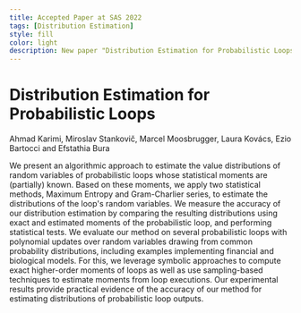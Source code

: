 ```yaml
---
title: Accepted Paper at SAS 2022
tags: [Distribution Estimation]  
style: fill
color: light
description: New paper "Distribution Estimation for Probabilistic Loops" accepted to be presented at QEST 2022, the 19th International Conference on Quantitative Evaluation of SysTems
---
```


# Distribution Estimation for Probabilistic Loops
Ahmad Karimi, Miroslav Stankovič, Marcel Moosbrugger, Laura Kovács, Ezio Bartocci and Efstathia Bura


We present an algorithmic approach to estimate the value distributions of random variables of probabilistic loops 
whose statistical moments are (partially) known. Based on these moments, we apply two  statistical methods, 
Maximum Entropy and Gram-Charlier series, to estimate the distributions of the loop's random variables.
We measure the accuracy of our distribution estimation by comparing the resulting distributions using exact and estimated 
moments of the probabilistic loop, and  performing statistical tests. 
We evaluate our method on several probabilistic loops with polynomial updates over random variables drawing from 
common probability distributions, including examples  implementing financial and biological models. For this, we leverage 
symbolic approaches to compute  exact higher-order moments of loops
as well as use sampling-based techniques to estimate moments from loop executions. 
Our experimental results  provide practical evidence of the  accuracy of our method for estimating distributions of 
probabilistic loop outputs.